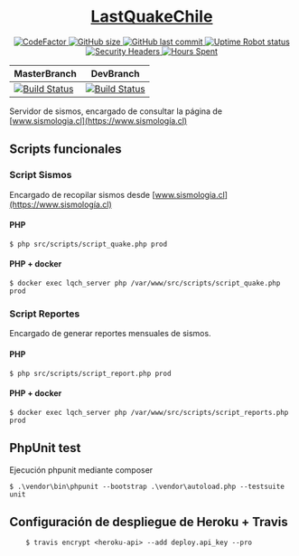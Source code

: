 <h1 align="center"><a href="https://figonzal.cl/lastquakechile">LastQuakeChile</a></h1>

<p align="center">
  
  <a href="https://www.codefactor.io/repository/github/figonzal1/lastquakechile-server">
    <img src="https://www.codefactor.io/repository/github/figonzal1/lastquakechile-server/badge" alt="CodeFactor" />
  </a>
  
  <a href="https://img.shields.io/github/repo-size/figonzal1/lastquakechile-server">
    <img alt="GitHub size" src="https://img.shields.io/github/repo-size/figonzal1/lastquakechile-server">
  </a>
  
  <a href="https://img.shields.io/github/last-commit/figonzal1/lastquakechile-server?color=yellow">
    <img alt="GitHub last commit" src="https://img.shields.io/github/last-commit/figonzal1/lastquakechile-server?color=yellow">
  </a>
  
  <a href="https://img.shields.io/uptimerobot/status/m785915204-fb6a8da6a3d79113696f212a?label=website%20status">
    <img alt="Uptime Robot status" src="https://img.shields.io/uptimerobot/status/m785915204-fb6a8da6a3d79113696f212a?label=website%20status">
  
  <a href="https://securityheaders.com/?q=figonzal.cl&hide=on&followRedirects=on">
  <img alt="Security Headers" src="https://img.shields.io/security-headers?url=https%3A%2F%2Ffigonzal.cl">
  </a>

  <a href="https://img.shields.io/badge/HH-248.32%20[hr]-blueviolet" alt="Hours Spent">
        <img alt="Hours Spent" src="https://img.shields.io/badge/HH-148.62%20[hr]-blueviolet">
  </a>
  
</p>

| MasterBranch | DevBranch |
| -------------------- | ----------------- |
| [![Build Status](https://travis-ci.com/figonzal1/LastQuakeChile-server.svg?branch=master)](https://travis-ci.com/figonzal1/LastQuakeChile-server) | [![Build Status](https://travis-ci.com/figonzal1/LastQuakeChile-server.svg?branch=development)](https://travis-ci.com/figonzal1/LastQuakeChile-server) |

Servidor de sismos, encargado de consultar la página de [www.sismologia.cl](https://www.sismología.cl)

## Scripts funcionales
### Script Sismos
Encargado de recopilar sismos desde [www.sismologia.cl](https://www.sismología.cl)
#### PHP
```ssh
$ php src/scripts/script_quake.php prod
```
#### PHP + docker
```ssh
$ docker exec lqch_server php /var/www/src/scripts/script_quake.php prod 
```
### Script Reportes
Encargado de generar reportes mensuales de sismos.

#### PHP
```ssh
$ php src/scripts/script_report.php prod
```
#### PHP + docker
```ssh
$ docker exec lqch_server php /var/www/src/scripts/script_reports.php prod
```

## PhpUnit test
Ejecución phpunit mediante composer
```ssh
$ .\vendor\bin\phpunit --bootstrap .\vendor\autoload.php --testsuite unit
```

## Configuración de despliegue de Heroku + Travis
```ssh
    $ travis encrypt <heroku-api> --add deploy.api_key --pro
```


